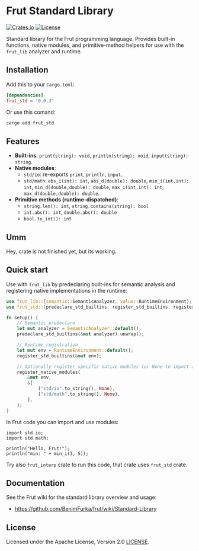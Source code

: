 # Frut Standard Library

[![Crates.io](https://img.shields.io/crates/v/frut_std.svg)](https://crates.io/crates/frut_std)
[![License](https://img.shields.io/badge/license-Apache--2.0-blue.svg)](https://github.com/BenimFurka/frut/blob/main/LICENSE)

Standard library for the Frut programming language. Provides built-in functions, native modules, and primitive-method helpers for use with the `frut_lib` analyzer and runtime.

## Installation

Add this to your `Cargo.toml`:
```toml
[dependencies]
frut_std = "0.0.3"
```
Or use this comand:
```bash
cargo add frut_std
```

## Features
- **Built-ins**: `print(string): void`, `println(string): void`, `input(string): string`.
- **Native modules**:
  - `std/io`: re-exports `print`, `println`, `input`.
  - `std/math`: `abs_i(int): int`, `abs_d(double): double`, `min_i(int,int): int`, `min_d(double,double): double`, `max_i(int,int): int`, `max_d(double,double): double`.
- **Primitive methods (runtime-dispatched)**:
  - `string.len(): int`, `string.contains(string): bool`
  - `int.abs(): int`, `double.abs(): double`
  - `bool.to_int(): int`

## Umm
Hey, crate is not finished yet, but its working. 

## Quick start

Use with `frut_lib` by predeclaring built-ins for semantic analysis and registering native implementations in the runtime:

```rust
use frut_lib::{semantic::SemanticAnalyzer, value::RuntimeEnvironment};
use frut_std::{predeclare_std_builtins, register_std_builtins, register_native_modules};

fn setup() {
    // Semantic predeclare
    let mut analyzer = SemanticAnalyzer::default();
    predeclare_std_builtins(&mut analyzer).unwrap();

    // Runtime registration
    let mut env = RuntimeEnvironment::default();
    register_std_builtins(&mut env);

    // Optionally register specific native modules (or None to import all symbols)
    register_native_modules(
        &mut env,
        &[
            ("std/io".to_string(), None),
            ("std/math".to_string(), None),
        ],
    );
}
```

In Frut code you can import and use modules:

```frut
import std.io;
import std.math;

println("Hello, Frut!");
println("min: " + min_i(3, 5));
```

Try also `frut_interp` crate to run this code, that crate uses `frut_std` crate.

## Documentation
See the Frut wiki for the standard library overview and usage:
- https://github.com/BenimFurka/frut/wiki/Standard-Library

## License
Licensed under the Apache License, Version 2.0 [LICENSE](LICENSE).
